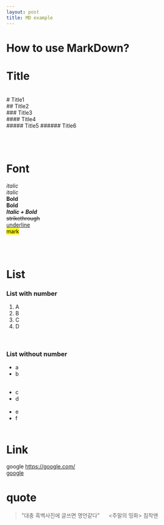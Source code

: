 ```yaml
---
layout: post
title: MD example
---
```


# How to use MarkDown? <br>

# Title <br>
<br>
# Title1 <br>
## Title2 <br>
### Title3 <br>
#### Title4 <br>
##### Title5
###### Title6

<br> <br>

# Font <br>
*italic* <br>
_italic_ <br>
**Bold** <br>
__Bold__ <br>
**_Italic + Bold_** <br>
~~strikethrough~~ <br>
<u>underline</u> <br>
<mark>mark</mark> <br>

<br> <br>

# List <br>
### List with number <br>
1. A
2. B
3. C
5. D
<br>

### List without number <br>
* a
* b
<br> <br>
- c
- d
<br> <br>
- e
- f
<br> <br>

# Link <br>
google https://google.com/ <br>
[google](https://google.com/)

# quote <br>
> "대충 흑백사진에 글쓰면 명언같다"
> &nbsp;&nbsp;&nbsp;&nbsp; <주말의 띵화> 침착맨
